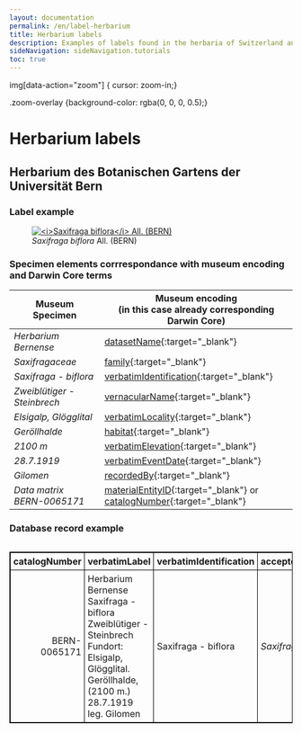 ```yaml
---
layout: documentation
permalink: /en/label-herbarium
title: Herbarium labels
description: Examples of labels found in the herbaria of Switzerland and their corresponding Darwin Core encoding
sideNavigation: sideNavigation.tutorials
toc: true
---
```


<head>
  <!-- Lightbox2 CSS -->
  <link href="https://cdnjs.cloudflare.com/ajax/libs/lightbox2/2.11.3/css/lightbox.min.css" rel="stylesheet">
  
  <!-- Lightbox2 JavaScript -->
  <script src="https://cdnjs.cloudflare.com/ajax/libs/lightbox2/2.11.3/js/lightbox-plus-jquery.min.js"></script>

  <!-- Zoom.js CSS -->
  <link rel="stylesheet" href="https://cdnjs.cloudflare.com/ajax/libs/zoom.js/0.2.0/css/zoom.min.css">

  <!-- Zoom.js JavaScript -->
  <script src="https://cdnjs.cloudflare.com/ajax/libs/zoom.js/0.2.0/js/zoom.min.js"></script>

  img[data-action="zoom"] { cursor: zoom-in;}

  .zoom-overlay {background-color: rgba(0, 0, 0, 0.5);}

</head>

# Herbarium labels

## Herbarium des Botanischen Gartens der Universität Bern

### Label example

<figure class="has-text-centered">
  <a href="/assets/images/categories/Label_Herbarium_BERN.JPG" data-lightbox="image-1" data-title='by <a href="https://herbarium-bernense.ch/" target="_blank">by Herbarium Bernense</a> / CC BY 4.0.' data-action="zoom">
    <img src="/assets/images/categories/Label_Herbarium_BERN.JPG" alt="<i>Saxifraga biflora</i> All. (BERN)" />
  </a>
  <figcaption><i>Saxifraga biflora</i> All. (BERN)</figcaption>
</figure>

### Specimen elements corrrespondance with museum encoding and Darwin Core terms

| Museum Specimen | Museum encoding<br> (in this case already corresponding Darwin Core) |
| --------------- | ------------------------------------------- |
| _Herbarium Bernense_ | [datasetName](https://dwc.tdwg.org/terms/#dwc:datasetName){:target="_blank"} |
| _Saxifragaceae_ | [family](https://dwc.tdwg.org/terms/#dwc:family){:target="_blank"} |
| _Saxifraga - biflora_ | [verbatimIdentification](https://dwc.tdwg.org/terms/#dwc:verbatimIdentification){:target="_blank"} |
| _Zweiblütiger - Steinbrech_ | [vernacularName](https://dwc.tdwg.org/terms/#dwc:vernacularName){:target="_blank"} |
| _Elsigalp, Glögglital_ | [verbatimLocality](https://dwc.tdwg.org/terms/#dwc:verbatimLocality){:target="_blank"} |
| _Geröllhalde_ | [habitat](https://dwc.tdwg.org/terms/#dwc:habitat){:target="_blank"} |
| _2100 m_ | [verbatimElevation](https://dwc.tdwg.org/terms/#dwc:verbatimElevation){:target="_blank"} |
| _28.7.1919_ | [verbatimEventDate](https://dwc.tdwg.org/terms/#dwc:verbatimEventDate){:target="_blank"} |
| _Gilomen_ | [recordedBy](https://dwc.tdwg.org/terms/#dwc:recordedBy){:target="_blank"} |
| _Data matrix BERN-0065171_ | [materialEntityID](https://dwc.tdwg.org/terms/#dwc:materialEntityID){:target="_blank"} or <br> [catalogNumber](https://dwc.tdwg.org/terms/#dwc:catalogNumber){:target="_blank"} |

### Database record example

<div style="overflow-x: auto;">
  <table style="background-color: {{ site.data.colors.lightgreen.transparency }}; width: 100%; border-collapse: collapse; border: 1px solid black;">
    <tr>
      <th style="text-align: left; vertical-align: middle; border: 1px solid black; padding: 5px; background-color: {{ site.data.colors.lightgreen.background }};">catalogNumber</th>
      <th style="text-align: left; width: 40%; vertical-align: middle; border: 1px solid black; padding: 5px; background-color: {{ site.data.colors.lightgreen.background }};">verbatimLabel</th>
      <th style="text-align: left; vertical-align: middle; border: 1px solid black; padding: 5px; background-color: {{ site.data.colors.lightgreen.background }};">verbatimIdentification</th>
      <th style="text-align: left; vertical-align: middle; border: 1px solid black; padding: 5px; background-color: {{ site.data.colors.lightgreen.background }};">acceptedNameUsage</th>
      <th style="text-align: left; vertical-align: middle; border: 1px solid black; padding: 5px; background-color: {{ site.data.colors.lightgreen.background }};">scientificName</th>
      <th style="text-align: left; vertical-align: middle; border: 1px solid black; padding: 5px; background-color: {{ site.data.colors.lightgreen.background }};">genus</th>
      <th style="text-align: left; vertical-align: middle; border: 1px solid black; padding: 5px; background-color: {{ site.data.colors.lightgreen.background }};">specificEpithet</th>
      <th style="text-align: left; vertical-align: middle; border: 1px solid black; padding: 5px; background-color: {{ site.data.colors.lightgreen.background }};">scientificNameAuthorship</th>
      <th style="text-align: left; vertical-align: middle; border: 1px solid black; padding: 5px; background-color: {{ site.data.colors.lightgreen.background }};">recordedBy</th>
      <th style="text-align: left; vertical-align: middle; border: 1px solid black; padding: 5px; background-color: {{ site.data.colors.lightgreen.background }};">verbatimLocality</th>
      <th style="text-align: left; vertical-align: middle; border: 1px solid black; padding: 5px; background-color: {{ site.data.colors.lightgreen.background }};">locality</th>
      <th style="text-align: left; vertical-align: middle; border: 1px solid black; padding: 5px; background-color: {{ site.data.colors.lightgreen.background }};">higherGeography</th>
      <th style="text-align: left; vertical-align: middle; border: 1px solid black; padding: 5px; background-color: {{ site.data.colors.lightgreen.background }};">organismQuantity</th>
      <th style="text-align: left; vertical-align: middle; border: 1px solid black; padding: 5px; background-color: {{ site.data.colors.lightgreen.background }};">organismQuantityType</th>
      <th style="text-align: left; vertical-align: middle; border: 1px solid black; padding: 5px; background-color: {{ site.data.colors.lightgreen.background }};">associatedMedia</th>
    </tr>
    <tr>
      <td style="border: 1px solid black; padding: 5px; text-align: right;">BERN-0065171</td>
      <td style="border: 1px solid black; padding: 5px;">Herbarium Bernense<br> Saxifraga - biflora <br> Zweiblütiger - Steinbrech <br> Fundort: Elsigalp, Glögglital. <br> Geröllhalde,(2100 m.) <br> 28.7.1919 leg. Gilomen</td>
    <td style="border: 1px solid black; padding: 5px;">Saxifraga - biflora</td>
      <td style="border: 1px solid black; padding: 5px;"><i>Saxifraga biflora</i> All.</td>
      <td style="border: 1px solid black; padding: 5px;"><i>Saxifraga biflora</i> All.</td>
      <td style="border: 1px solid black; padding: 5px;">Saxifraga</td>
      <td style="border: 1px solid black; padding: 5px;">biflora</td>
      <td style="border: 1px solid black; padding: 5px;">All.</td>
      <td style="border: 1px solid black; padding: 5px;">Gilomen</td>
      <td style="border: 1px solid black; padding: 5px;">Fundort: Elsigalp, Glögglital. <br> Geröllhalde,(2100 m.)</td>
      <td style="border: 1px solid black; padding: 5px;"></td>
      <td style="border: 1px solid black; padding: 5px;"></td>
      <td style="border: 1px solid black; padding: 5px; text-align: right;">...</td>
      <td style="border: 1px solid black; padding: 5px;">...</td>
      <td style="border: 1px solid black; padding: 5px;">...</td>
    </tr>
  </table>
</div>

